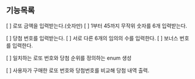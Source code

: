 ## 기능목록

[ ] 로또 금액을 입력받는다.(숫자만)
  [ ] 1부터 45까지 무작위 숫자를 6개 입력받는다.
  
[ ] 당첨 번호를 입력받는다.
  [ ] 서로 다른 6개의 임의의 수를 입력한다.
  [ ] 보너스 번호를 입력한다.

[ ] 일치하는 로또 번호와 당첨 순위를 정의하는 enum 생성

[ ] 사용자가 구매한 로또 번호와 당첨번호를 비교해 당첨 내역 출력.
